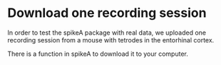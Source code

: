 # Download one recording session

In order to test the spikeA package with real data, we uploaded one recording session from a mouse with tetrodes in the entorhinal cortex.

There is a function in spikeA to download it to your computer.


```


```
